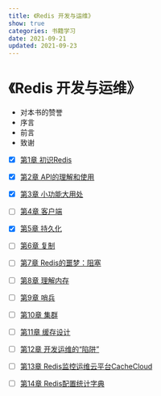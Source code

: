 ```yaml
---
title: 《Redis 开发与运维》
show: true
categories: 书籍学习
date: 2021-09-21
updated: 2021-09-23
---
```


# 《Redis 开发与运维》

- 对本书的赞誉
- 序言
- 前言
- 致谢
- [x] [第1章 初识Redis](notes/01：第1章%20初识Redis.md)
- [x] [第2章 API的理解和使用](notes/02：第2章%20API的理解和使用.md)
- [x] [第3章 小功能大用处](notes/03：第3章%20小功能大用处.md)
- [ ] [第4章 客户端](notes/04：第4章%20客户端.md)
- [x] [第5章 持久化](notes/05：第5章%20持久化.md)
- [ ] [第6章 复制](notes/06：第6章%20复制.md)
- [ ] [第7章 Redis的噩梦：阻塞](notes/07：第7章%20Redis的噩梦：阻塞.md)
- [ ] [第8章 理解内存](notes/08：第8章%20理解内存.md)
- [ ] [第9章 哨兵](notes/09：第9章%20哨兵.md)
- [ ] [第10章 集群](notes/10：第10章%20集群.md)
- [ ] [第11章 缓存设计](notes/11：第11章%20缓存设计.md)
- [ ] [第12章 开发运维的“陷阱”](notes/12：第12章%20开发运维的“陷阱”.md)
- [ ] [第13章 Redis监控运维云平台CacheCloud](notes/13：第13章%20Redis监控运维云平台CacheCloud.md)
- [ ] [第14章 Redis配置统计字典](notes/14：第14章%20Redis配置统计字典.md)

